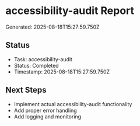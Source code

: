 # accessibility-audit Report

Generated: 2025-08-18T15:27:59.750Z

## Status
- Task: accessibility-audit
- Status: Completed
- Timestamp: 2025-08-18T15:27:59.750Z

## Next Steps
- Implement actual accessibility-audit functionality
- Add proper error handling
- Add logging and monitoring
